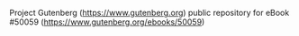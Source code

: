 Project Gutenberg (https://www.gutenberg.org) public repository for
eBook #50059 (https://www.gutenberg.org/ebooks/50059)
